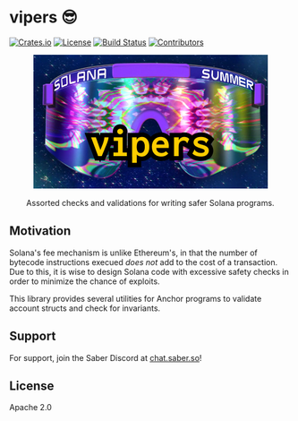 # vipers 😎

[![Crates.io](https://img.shields.io/crates/v/vipers?style=flat-square)](https://crates.io/crates/vipers)
[![License](https://img.shields.io/badge/license-Apache%202.0-blue?style=flat-square)](https://github.com/saber-hq/vipers/blob/master/LICENSE-APACHE)
[![Build Status](https://img.shields.io/github/workflow/status/saber-hq/vipers/CI/master?style=flat-square)](https://github.com/saber-hq/vipers/actions/workflows/ci.yml?query=branch%3Amaster)
[![Contributors](https://img.shields.io/github/contributors/saber-hq/vipers?style=flat-square)](https://github.com/saber-hq/vipers/graphs/contributors)

<p align="center">
    <img src="/images/banner.png" />
</p>

<p align="center">
    Assorted checks and validations for writing safer Solana programs.
</p>

## Motivation

Solana's fee mechanism is unlike Ethereum's, in that the number of bytecode instructions execued _does not_ add to the cost of a transaction. Due to this, it is wise to design Solana code with excessive safety checks in order to minimize the chance of exploits.

This library provides several utilities for Anchor programs to validate account structs and check for invariants.

## Support

For support, join the Saber Discord at [chat.saber.so](https://chat.saber.so)!

## License

Apache 2.0
